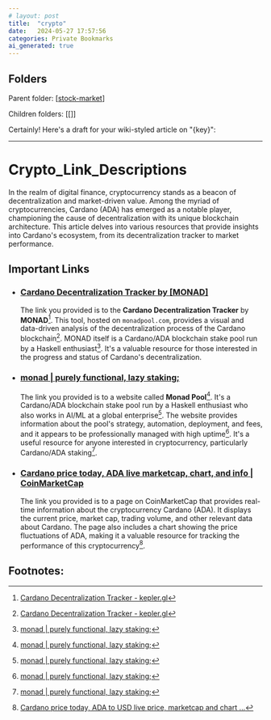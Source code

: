 ```yaml
---
# layout: post
title:  "crypto"
date:   2024-05-27 17:57:56
categories: Private Bookmarks
ai_generated: true
---
```



## Folders
Parent folder: [[stock-market]]

Children folders: [[]]

Certainly! Here's a draft for your wiki-styled article on "{key}":

---

# Crypto_Link_Descriptions

In the realm of digital finance, cryptocurrency stands as a beacon of decentralization and market-driven value. Among the myriad of cryptocurrencies, Cardano (ADA) has emerged as a notable player, championing the cause of decentralization with its unique blockchain architecture. This article delves into various resources that provide insights into Cardano's ecosystem, from its decentralization tracker to market performance.

## Important Links

- ### [Cardano Decentralization Tracker by [MONAD]](https://monadpool.com/cardano.html)

	The link you provided is to the **Cardano Decentralization Tracker** by **MONAD**[^1-1]. This tool, hosted on `monadpool.com`, provides a visual and data-driven analysis of the decentralization process of the Cardano blockchain[^1-1]. MONAD itself is a Cardano/ADA blockchain stake pool run by a Haskell enthusiast[^1-2]. It's a valuable resource for those interested in the progress and status of Cardano's decentralization.

	[^1-1]: [Cardano Decentralization Tracker - kepler.gl](https://monadpool.com/cardano.html)

	[^1-2]: [monad | purely functional, lazy staking;](https://monadpool.com/)

- ### [monad | purely functional, lazy staking;](https://monadpool.com/)

	The link you provided is to a website called **Monad Pool**[^2-1]. It's a Cardano/ADA blockchain stake pool run by a Haskell enthusiast who also works in AI/ML at a global enterprise[^2-1]. The website provides information about the pool's strategy, automation, deployment, and fees, and it appears to be professionally managed with high uptime[^2-1]. It's a useful resource for anyone interested in cryptocurrency, particularly Cardano/ADA staking[^2-1].

	[^2-1]: [monad | purely functional, lazy staking;](https://monadpool.com/)

- ### [Cardano price today, ADA live marketcap, chart, and info | CoinMarketCap](https://coinmarketcap.com/currencies/cardano/social/)

	The link you provided is to a page on CoinMarketCap that provides real-time information about the cryptocurrency Cardano (ADA). It displays the current price, market cap, trading volume, and other relevant data about Cardano. The page also includes a chart showing the price fluctuations of ADA, making it a valuable resource for tracking the performance of this cryptocurrency[^3-1].

	[^3-1]: [Cardano price today, ADA to USD live price, marketcap and chart ...](https://coinmarketcap.com/currencies/cardano/)

## Footnotes:


[//begin]: # "Autogenerated link references for markdown compatibility"
[stock-market]: stock-market.md "Stock market"
[//end]: # "Autogenerated link references"